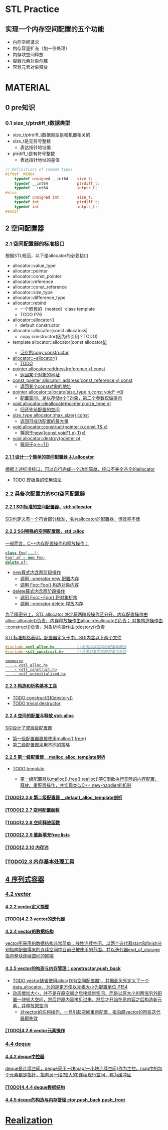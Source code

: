 # STL Practice
## 实现一个内存空间配置的五个功能
- 内存空间请求
- 内存容量扩充（加一倍处理）
- 内存块空间释放
- 容器元素对象创建
- 容器元素对象释放
# MATERIAL
## 0 pre知识
### 0.1 size_t/ptrdiff_t数据类型
- size_t/ptrdiff_t数据类型是和机器相关的
- size_t是无符号整数
    - 表达指针地址值
- ptrdiff_t是有符号整数
    - 表达指针地址的差值

```cpp
// Definitions of common types
#ifdef _WIN64
    typedef unsigned __int64    size_t;
    typedef __int64             ptrdiff_t;
    typedef __int64             intptr_t;
#else
    typedef unsigned int        size_t;
    typedef int                 ptrdiff_t;
    typedef int                 intptr_t;
#endif
```

## 2 空间配置器
### 2.1 空间配置器的标准接口
根据STL规范，以下是allocator的必要接口
- allocator::value_type
- allocator::pointer
- allocator::const_pointer
- allocator::reference
- allocator::const_reference
- allocator::size_type
- allocator::difference_type
- allocator::rebind
    - 一个嵌套的（nested）class template
    - TODO P76
- allocator::allocator()
    - default constructor
- allocator::allocator(const allocator&)
    - copy constructor(因为传引用？TODO)
- template <class U>allocator::allocator(const allocator<U>&)
    - 泛化的copy constructor
- allocator::~allocator()
    - TODO
- pointer allocator::address(reference x) const
    - 返回某个对象的地址
- const_pointer allocator::address(const_reference x) const
    - 返回某个const对象的地址
- pointer allocator::allocate(size_type n,const void* =0)
    - 配置空间，足以存储n个T对象，第二个参数仅做提示
- void allocator::deallocate(pointer p,size_type n)
    - 归还先前配置的空间
- size_type allocator::max_size() const
    - 返回可成功配置的最大量
- void allocator::construct(pointer p,const T& x)
    - 等同于new((const void*) p) T(x)
- void allocator::destroy(pointer p)
    - 等同于p->~T()
#### 2.1.1 设计一个简单的空间配置器 JJ.allocator
根据上述标准接口，可以自行完成一个功能简单，接口不完全齐全的allocator
- TODO 模板类的使用语法
### 2.2 具备次配置力的SGI空间配置器
#### 2.2.1 SGI标准的空间配置器，std::allocator
SGI也定义有一个符合部分标准，名为allocator的配置器，但效率不佳
#### 2.2.2 SGI特殊的空间配置器，std::alloc
一般而言，C++内存配置操作和释放操作：
```cpp
class Foo{...};
Foo* pf = new Foo;
delete pf;
```

- new算式内含两阶段操作
    - 调用 ::operator new 配置内存
    - 调用 Foo::Foo() 构造对象内容
- delete算式内含两阶段操作
    - 调用 Foo::~Foo() 将对象析构
    - 调用 ::operator delete 释放内存

为了精密分工，STL allocator 决定将两阶段操作区分开，内存配置操作由 alloc::allocate()负责，内存释放操作由alloc::deallocate()负责；
对象构造操作由 ::construct()负责，对象析构操作由::destory()负责

STL标准规格表明，配置器定义于<memory>中，SGI<memory>内含以下两个文件
```cpp
#include <stl_alloc.h>          //负责内存空间的配置和释放
#include <stl_construct.h>      //负责对象内容的构造与析构
```

```
<memory>
    - <stl_alloc.h>
    - <stl_construct.h>
    - <stl_uninitialized.h>
```

#### 2.2.3 构造和析构基本工具
- TODO construct()和destory()
- TODO trivial destructor
#### 2.2.4 空间的配置与释放 std::alloc
SGI设计了双层级配置器
- 第一级配置器直接使用malloc(),free()
- 第二级配置器采用不同的策略
#### 2.2.5 第一级配置器 __malloc_alloc_template剖析
- TODO template<int inst>
    - 第一级配置器以malloc(),free(),realloc()等C函数执行实际的内存配置、释放、重配置操作，并实现类似C++ new-handler的机制
#### [TODO]2.2.6 第二级配置器 __default_alloc_template剖析
#### [TODO]2.2.7 空间配置函数
#### [TODO]2.2.8 空间释放函数
#### [TODO]2.2.9 重新填充free lists
#### [TODO]2.2.10 内存池
### [TODO]2.3 内存基本处理工具
## 4 序列式容器
### 4.2 vector
#### 4.2.2 vector定义摘要
#### [TODO]4.2.3 vector的迭代器
#### 4.2.4 vector的数据结构
vector所采用的数据结构非常简单：线性连续空间，以两个迭代器start和finish分别指向配置得来的连续空间中目前已被使用的范围，并以迭代器end_of_storage指向整块连续空间的尾端
#### 4.2.5 vector的构造与内存管理：constructor,push_back
- TODO vector缺省使用alloc(作为空间配置器)，并据此另外定义了一个data_allocator，为的是更方便以元素大小为配置单位 P154
- 动态增加大小，并不是在原空间之后接续新空间，而是以原大小的两倍另外配置一块较大空间，然后将原内容拷贝过来，然后才开始在原内容之后构造新元素，并释放原空间
    - 对vector的任何操作，一旦引起空间重新配置，指向原vector的所有迭代器即失效
#### [TODO]4.2.6 vector元素操作
### 4.4 deque
#### 4.4.2 deque中控器
deque是连续空间，deque采用一块map(一小块连续空间)作为主控，map中的每个元素都是指针，指向另一段(较大的)连续现行空间，称为缓冲区
#### [TODO]4.4.4 deque数据结构
#### 4.4.5 deque的构造与内存管理 ctor,push_back,push_front

# Realization

